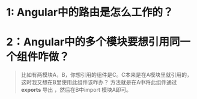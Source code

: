 # 1: Angular中的路由是怎么工作的？

# 2：Angular中的多个模块要想引用同一个组件咋做？
> 比如有两模块A，B，你想引用的组件是C。C本来是在A模块里就引用的，这时我又想在B里使用此组件该咋办？ 方法就是在A中将此组件通过 **exports** 导出 ，然后在B中import 模块A即可。
